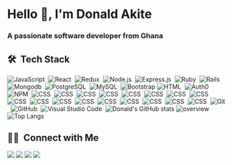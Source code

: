 <h1>Hello 👋, I'm Donald Akite</h1> 
<h3>A passionate software developer from Ghana</h3>


## 🛠 &nbsp;Tech Stack
![JavaScript](https://img.shields.io/badge/-JavaScript-05122A?style=flat&logo=javascript)&nbsp;
![React](https://img.shields.io/badge/-React-05122A?style=flat&logo=react)&nbsp;
![Redux](https://img.shields.io/badge/-Redux-05122A?style=flat&logo=redux)&nbsp;
![Node.js](https://img.shields.io/badge/-Node.js-05122A?style=flat&logo=node.js)&nbsp;
![Express.js](https://img.shields.io/badge/-Express.js-05122A?style=flat&logo=express)&nbsp;
![Ruby](https://img.shields.io/badge/-Ruby-05122A?style=flat&logo=ruby&logoColor=red)&nbsp;
![Rails](https://img.shields.io/badge/-Rails-05122A?style=flat&logo=ruby-on-rails&logoColor=red)&nbsp;
![Mongodb](https://img.shields.io/badge/-Mongodb-05122A?style=flat&logo=mongodb)&nbsp;
![PostgreSQL](https://img.shields.io/badge/-PosgreSQL-05122A?style=flat&logo=postgresql)&nbsp;
![MySQL](https://img.shields.io/badge/-MySQL-05122A?style=flat&logo=mysql)&nbsp;
![Bootstrap](https://img.shields.io/badge/-Bootstrap-05122A?style=flat&logo=bootstrap&logoColor=563D7C)
![HTML](https://img.shields.io/badge/-HTML-05122A?style=flat&logo=HTML5)&nbsp;
![Auth0](https://img.shields.io/badge/-Auth0-05122A?style=flat&logo=auth0)&nbsp;
![NPM](https://img.shields.io/badge/npm-gray?style=flat&logo=npm)&nbsp;
![CSS](https://img.shields.io/badge/RuboCop-gray?style=flat&logo=RuboCop)&nbsp;
![CSS](https://img.shields.io/badge/C%2B%2B-gray?style=flat&logo=C%2B%2B)&nbsp;
![CSS](https://img.shields.io/badge/CocoaPods-gray?style=flat&logo=CocoaPods
)&nbsp;
![CSS](https://img.shields.io/badge/cPanel-gray?style=flat&logo=cPanel
)&nbsp;
![CSS](https://img.shields.io/badge/Android%20Studio-gray?style=flat&logo=Android%20Studio
)&nbsp;
![CSS](https://img.shields.io/badge/AngularJS-gray?style=flat&logo=AngularJS
)&nbsp;
![CSS](https://img.shields.io/badge/CodePen-gray?style=flat&logo=CodePen
)&nbsp;
![CSS](https://img.shields.io/badge/CodeSandbox-gray?style=flat&logo=CodeSandbox
)&nbsp;
![CSS](https://img.shields.io/badge/Capacitor-gray?style=flat&logo=Capacitor
)&nbsp;
![CSS](https://img.shields.io/badge/Socket.io-gray?style=flat&logo=Socket.io
)&nbsp;
![CSS](https://img.shields.io/badge/Ionic-gray?style=flat&logo=Ionic
)&nbsp;
![CSS](https://img.shields.io/badge/Xcode-gray?style=flat&logo=Xcode
)&nbsp;
![CSS](https://img.shields.io/badge/TypeScript-gray?style=flat&logo=TypeScript
)&nbsp;
![CSS](https://img.shields.io/badge/AssemblyLanguage-gray?style=flat&logo=AssemblyScript
)&nbsp;
![CSS](https://img.shields.io/badge/Render-gray?style=flat&logo=Render
)&nbsp;
![CSS](https://img.shields.io/badge/React%20Native-gray?style=flat&logo=React
)&nbsp;
![CSS](https://img.shields.io/badge/-CSS-05122A?style=flat&logo=CSS3&logoColor=1572B6)&nbsp;
![Git](https://img.shields.io/badge/-Git-05122A?style=flat&logo=git)&nbsp;
![GitHub](https://img.shields.io/badge/-GitHub-05122A?style=flat&logo=github)&nbsp;
![Visual Studio Code](https://img.shields.io/badge/-Visual%20Studio%20Code-05122A?style=flat&logo=visual-studio-code&logoColor=007ACC)&nbsp;
![Donald's GitHub stats](https://github-readme-stats.vercel.app/api?username=quavo19&show_icons=true&bg_color=00000000)
![overview](https://github-readme-streak-stats.herokuapp.com/?user=quavo19&)
![Top Langs](https://github-readme-stats.vercel.app/api/top-langs/?username=quavo19&langs_count=8)

## 🤝🏻 &nbsp;Connect with Me
<a href="https://www.linkedin.com/in/donald-akite-299a31222/"><img src="https://img.shields.io/badge/-Donald%20Akite%20-0077B5?style=flat&logo=Linkedin&logoColor=white"/></a>
<a href="mailto:donaldakite27@gmail.com"><img src="https://img.shields.io/badge/-donaldakite27@gmail-D14836?style=flat&logo=Gmail&logoColor=white"/></a>
<a href="https://www.instagram.com/Donald_Akite_io/"><img src="https://img.shields.io/badge/akiteDonald--E4405F?style=flat&logo=Instagram&logoColor=white"/></a>
<a href="https://web.facebook.com/quavo.donald.9"><img src="https://img.shields.io/badge/-DonaldAkite-1877F2?style=flat&logo=Facebook&logoColor=white"/></a>
